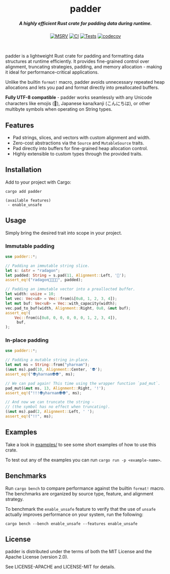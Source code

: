 <div align="center">

# padder
##### A highly efficient Rust crate for padding data during runtime.

[![MSRV](https://img.shields.io/badge/MSRV-1.85.1-orange)](https://crates.io/crates/padder)
[![CI](https://github.com/firelink-sh/padder/actions/workflows/ci.yml/badge.svg)](https://github.com/firelink-sh/padder/actions/workflows/ci.yml)
[![Tests](https://github.com/firelink-sh/padder/actions/workflows/tests.yml/badge.svg)](https://github.com/firelink-sh/padder/actions/workflows/tests.yml)
[![codecov](https://codecov.io/gh/firelink-sh/padder/graph/badge.svg?token=OTFIM6UICZ)](https://codecov.io/gh/firelink-sh/padder)

<br>

</div>

padder is a lightweight Rust crate for padding and formatting data structures at runtime efficiently. It provides fine-grained control over alignment, truncating strategies, padding, and memory allocation - making it ideal for performance-critical applications.

Unlike the builtin `format!` macro, padder avoids unnecessary repeated heap allocations and lets you
pad and format directly into preallocated buffers.

**Fully UTF-8 compatible** - padder works seamlessly with any Unicode characters like emojis (🐉), Japanese kana/kanji (こんにちは), or other multibyte symbols when operating on String types.

## Features

- Pad strings, slices, and vectors with custom alignment and width.
- Zero-cost abstractions via the `Source` and `MutableSource` traits.
- Pad directly into buffers for fine-grained heap allocation control.
- Highly extensible to custom types through the provided traits.


## Installation

Add to your project with Cargo:

```
cargo add padder

(available features)
 - enable_unsafe
```


## Usage

Simply bring the desired trait into scope in your project.


### Immutable padding

```rust
use padder::*;

// Padding an immutable string slice.
let s: &str = "radagon";
let padded: String = s.pad(11, Alignment::Left, '🐉');
assert_eq!("radagon🐉🐉🐉🐉", padded);

// Padding an immutable vector into a preallocted buffer.
let width: usize = 10;
let vec: Vec<u8> = Vec::from(&[0u8, 1, 2, 3, 4]);
let mut buf: Vec<u8> = Vec::with_capacity(width);
vec.pad_to_buf(width, Alignment::Right, 0u8, &mut buf);
assert_eq!(
    Vec::from(&[0u8, 0, 0, 0, 0, 0, 1, 2, 3, 4]),
     buf,
);
```


### In-place padding

```rust
use padder::*;

// Padding a mutable string in-place.
let mut ms = String::from("yharnam");
(&mut ms).pad(10, Alignment::Center, '👽');
assert_eq!("👽yharnam👽👽", ms);

// We can pad again! This time using the wrapper function `pad_mut`.
pad_mut(&mut ms, 13, Alignment::Right, '!');
assert_eq!("!!!👽yharnam👽👽", ms);

// And now we can truncate the string -
// (the symbol has no effect when truncating).
(&mut ms).pad(2, Alignment::Left, ' ');
assert_eq!("!!", ms);
```


## Examples

Take a look in [examples/](./examples) to see some short examples of how to use this crate.

To test out any of the examples you can run `cargo run -p <example-name>`.


## Benchmarks

Run `cargo bench` to compare performance against the builtin `format!` macro. The benchmarks are organized by source type, feature, and alignment strategy.

To benchmark the `enable_unsafe` feature to verify that the use of `unsafe` actually improves performance on your system, run the following: 

```
cargo bench --bench enable_unsafe --features enable_unsafe
```


## License

padder is distributed under the terms of both the MIT License and the Apache License (version 2.0).

See LICENSE-APACHE and LICENSE-MIT for details.

